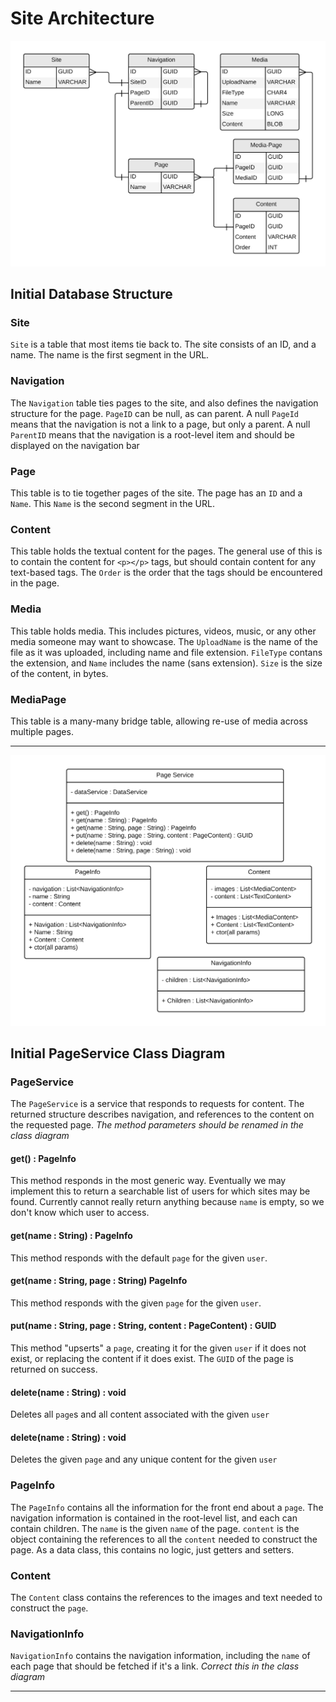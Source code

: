 # Site Architecture

![database diagram](./SiteDesign/database.png)
## Initial Database Structure
### Site
`Site` is a table that most items tie back to. The site consists of an ID, and a name. The name is the first segment in the URL.
### Navigation
The `Navigation` table ties pages to the site, and also defines the navigation structure for the page. `PageID` can be null, as can parent. A null `PageId` means that the navigation is not a link to a page, but only a parent. A null `ParentID` means that the navigation is a root-level item and should be displayed on the navigation bar
### Page
This table is to tie together pages of the site. The page has an `ID` and a `Name`. This `Name` is the second segment in the URL.
### Content
This table holds the textual content for the pages. The general use of this is to contain the content for `<p></p>` tags, but should contain content for any text-based tags. The `Order` is the order that the tags should be encountered in the page.
### Media
This table holds media. This includes pictures, videos, music, or any other media someone may want to showcase. The `UploadName` is the name of the file as it was uploaded, including name and file extension. `FileType` contans the extension, and `Name` includes the name (sans extension). `Size` is the size of the content, in bytes.
### MediaPage
This table is a many-many bridge table, allowing re-use of media across multiple pages.

___

![PageService class diagrams](./SiteDesign/page_service.png)
## Initial PageService Class Diagram
### PageService
The `PageService` is a service that responds to requests for content. The returned structure describes navigation, and references to the content on the requested page. *The method parameters should be renamed in the class diagram*
#### get() : PageInfo
This method responds in the most generic way. Eventually we may implement this to return a searchable list of users for which sites may be found. Currently cannot really return anything because `name` is empty, so we don't know which user to access.
#### get(name : String) : PageInfo
This method responds with the default `page` for the given `user`.
#### get(name : String, page : String) PageInfo
This method responds with the given `page` for the given `user`.
#### put(name : String, page : String, content : PageContent) : GUID
This method "upserts" a `page`, creating it for the given `user` if it does not exist, or replacing the content if it does exist. The `GUID` of the page is returned on success.
#### delete(name : String) : void
Deletes all `page`s and all content associated with the given `user`
#### delete(name : String) : void
Deletes the given `page` and any unique content for the given `user`
### PageInfo
The `PageInfo` contains all the information for the front end about a `page`. The navigation information is contained in the root-level list, and each can contain children. The `name` is the given `name` of the page. `content` is the object containing the references to all the `content` needed to construct the page. As a data class, this contains no logic, just getters and setters.
### Content
The `Content` class contains the references to the images and text needed to construct the `page`.
### NavigationInfo
`NavigationInfo` contains the navigation information, including the `name` of each page that should be fetched if it's a link. *Correct this in the class diagram*
___